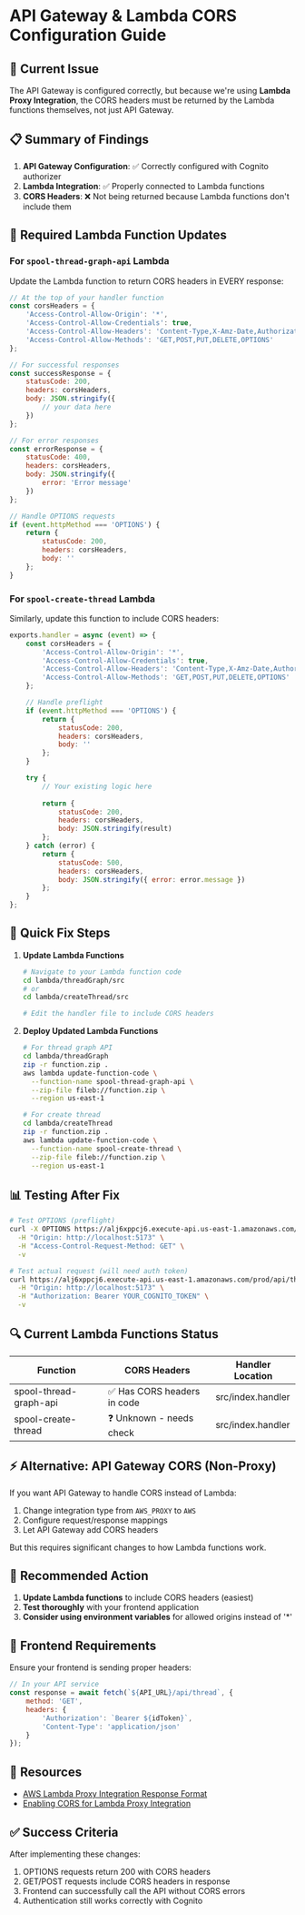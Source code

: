 # API Gateway & Lambda CORS Configuration Guide

## 🚨 Current Issue

The API Gateway is configured correctly, but because we're using **Lambda Proxy Integration**, the CORS headers must be returned by the Lambda functions themselves, not just API Gateway.

## 📋 Summary of Findings

1. **API Gateway Configuration**: ✅ Correctly configured with Cognito authorizer
2. **Lambda Integration**: ✅ Properly connected to Lambda functions
3. **CORS Headers**: ❌ Not being returned because Lambda functions don't include them

## 🔧 Required Lambda Function Updates

### For `spool-thread-graph-api` Lambda

Update the Lambda function to return CORS headers in EVERY response:

```javascript
// At the top of your handler function
const corsHeaders = {
    'Access-Control-Allow-Origin': '*',
    'Access-Control-Allow-Credentials': true,
    'Access-Control-Allow-Headers': 'Content-Type,X-Amz-Date,Authorization,X-Api-Key,X-Amz-Security-Token,X-Amz-User-Agent',
    'Access-Control-Allow-Methods': 'GET,POST,PUT,DELETE,OPTIONS'
};

// For successful responses
const successResponse = {
    statusCode: 200,
    headers: corsHeaders,
    body: JSON.stringify({
        // your data here
    })
};

// For error responses
const errorResponse = {
    statusCode: 400,
    headers: corsHeaders,
    body: JSON.stringify({
        error: 'Error message'
    })
};

// Handle OPTIONS requests
if (event.httpMethod === 'OPTIONS') {
    return {
        statusCode: 200,
        headers: corsHeaders,
        body: ''
    };
}
```

### For `spool-create-thread` Lambda

Similarly, update this function to include CORS headers:

```javascript
exports.handler = async (event) => {
    const corsHeaders = {
        'Access-Control-Allow-Origin': '*',
        'Access-Control-Allow-Credentials': true,
        'Access-Control-Allow-Headers': 'Content-Type,X-Amz-Date,Authorization,X-Api-Key,X-Amz-Security-Token,X-Amz-User-Agent',
        'Access-Control-Allow-Methods': 'GET,POST,PUT,DELETE,OPTIONS'
    };

    // Handle preflight
    if (event.httpMethod === 'OPTIONS') {
        return {
            statusCode: 200,
            headers: corsHeaders,
            body: ''
        };
    }

    try {
        // Your existing logic here
        
        return {
            statusCode: 200,
            headers: corsHeaders,
            body: JSON.stringify(result)
        };
    } catch (error) {
        return {
            statusCode: 500,
            headers: corsHeaders,
            body: JSON.stringify({ error: error.message })
        };
    }
};
```

## 🚀 Quick Fix Steps

1. **Update Lambda Functions**
   ```bash
   # Navigate to your Lambda function code
   cd lambda/threadGraph/src
   # or
   cd lambda/createThread/src
   
   # Edit the handler file to include CORS headers
   ```

2. **Deploy Updated Lambda Functions**
   ```bash
   # For thread graph API
   cd lambda/threadGraph
   zip -r function.zip .
   aws lambda update-function-code \
     --function-name spool-thread-graph-api \
     --zip-file fileb://function.zip \
     --region us-east-1

   # For create thread
   cd lambda/createThread
   zip -r function.zip .
   aws lambda update-function-code \
     --function-name spool-create-thread \
     --zip-file fileb://function.zip \
     --region us-east-1
   ```

## 📊 Testing After Fix

```bash
# Test OPTIONS (preflight)
curl -X OPTIONS https://alj6xppcj6.execute-api.us-east-1.amazonaws.com/prod/api/thread \
  -H "Origin: http://localhost:5173" \
  -H "Access-Control-Request-Method: GET" \
  -v

# Test actual request (will need auth token)
curl https://alj6xppcj6.execute-api.us-east-1.amazonaws.com/prod/api/thread \
  -H "Origin: http://localhost:5173" \
  -H "Authorization: Bearer YOUR_COGNITO_TOKEN" \
  -v
```

## 🔍 Current Lambda Functions Status

| Function | CORS Headers | Handler Location |
|----------|--------------|------------------|
| spool-thread-graph-api | ✅ Has CORS headers in code | src/index.handler |
| spool-create-thread | ❓ Unknown - needs check | src/index.handler |

## ⚡ Alternative: API Gateway CORS (Non-Proxy)

If you want API Gateway to handle CORS instead of Lambda:
1. Change integration type from `AWS_PROXY` to `AWS`
2. Configure request/response mappings
3. Let API Gateway add CORS headers

But this requires significant changes to how Lambda functions work.

## 🎯 Recommended Action

1. **Update Lambda functions** to include CORS headers (easiest)
2. **Test thoroughly** with your frontend application
3. **Consider using environment variables** for allowed origins instead of '*'

## 📝 Frontend Requirements

Ensure your frontend is sending proper headers:

```javascript
// In your API service
const response = await fetch(`${API_URL}/api/thread`, {
    method: 'GET',
    headers: {
        'Authorization': `Bearer ${idToken}`,
        'Content-Type': 'application/json'
    }
});
```

## 🔗 Resources

- [AWS Lambda Proxy Integration Response Format](https://docs.aws.amazon.com/apigateway/latest/developerguide/set-up-lambda-proxy-integrations.html#api-gateway-simple-proxy-for-lambda-output-format)
- [Enabling CORS for Lambda Proxy Integration](https://docs.aws.amazon.com/apigateway/latest/developerguide/how-to-cors.html#how-to-cors-lambda-proxy)

## ✅ Success Criteria

After implementing these changes:
1. OPTIONS requests return 200 with CORS headers
2. GET/POST requests include CORS headers in response
3. Frontend can successfully call the API without CORS errors
4. Authentication still works correctly with Cognito 